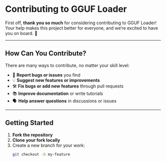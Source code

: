 # Contributing to GGUF Loader

First off, **thank you so much** for considering contributing to GGUF Loader! Your help makes this project better for everyone, and we’re excited to have you on board. 💙

---

## How Can You Contribute?

There are many ways to contribute, no matter your skill level:

- 🐞 **Report bugs or issues** you find  
- 💡 **Suggest new features or improvements**  
- 🛠️ **Fix bugs or add new features** through pull requests  
- 📚 **Improve documentation** or write tutorials  
- 🗣️ **Help answer questions** in discussions or issues  

---

## Getting Started

1. **Fork the repository**  
2. **Clone your fork locally**  
3. Create a new branch for your work:  
   ```bash
   git checkout -b my-feature
